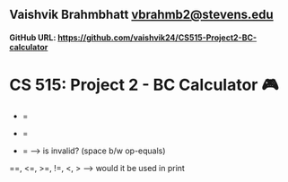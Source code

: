 ## Vaishvik Brahmbhatt vbrahmb2@stevens.edu

#### GitHub URL: https://github.com/vaishvik24/CS515-Project2-BC-calculator

# CS 515: Project 2 - BC Calculator 🎮 



+ =
- =
* =
--> is invalid? (space b/w op-equals)



==, <=, >=, !=, <, >
--> would it be used in print